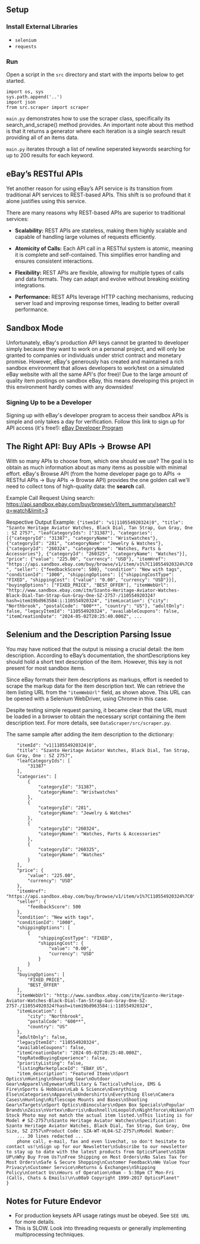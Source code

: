 
## Setup

### Install External Libraries
- `selenium`
- `requests`

### Run

Open a script in the `src` directory and start with the imports below to get started. 

```
import os, sys
sys.path.append('..')
import json
from src.scraper import scraper
```

`main.py` demonstrates how to use the scraper class, specifically its search_and_scrape() method provides. An important note about this method is that it returns a generator where each iteration is a single search result providing all of an items data. 

`main.py` iterates through a list of newline seperated keywords searching for up to 200 results for each keyword.

## eBay’s RESTful APIs

Yet another reason for using eBay’s API service is its transition from traditional API services to REST-based APIs. This shift is so profound that it alone justifies using this service. 

There are many reasons why REST-based APIs are superior to traditional services:

- **Scalability:** REST APIs are stateless, making them highly scalable and capable of handling large volumes of requests efficiently.
   
- **Atomicity of Calls:** Each API call in a RESTful system is atomic, meaning it is complete and self-contained. This simplifies error handling and ensures consistent interactions.

- **Flexibility:** REST APIs are flexible, allowing for multiple types of calls and data formats. They can adapt and evolve without breaking existing integrations.

- **Performance:** REST APIs leverage HTTP caching mechanisms, reducing server load and improving response times, leading to better overall performance.

## Sandbox Mode
Unfortunately, eBay's production API keys cannot be granted to developer simply because they want to work on a personal project, and will only be granted to companies or individuals under strict contract and monetary promise. However, eBay's generously has created and maintained a rich sandbox environment that allows developers to work/test on a simulated eBay website with all the same API's (for free)! Due to the large amount of quality item postings on sandbox eBay, this means developing this project in this environment hardly comes with any downsides!

### Signing Up to be a Developer
Signing up with eBay's developer program to access their sandbox APIs is simple and only takes a day for verification. Follow this link to sign up for API access (it's free!): [eBay Developer Program](https://developer.ebay.com/develop/get-started)

## The Right API: Buy APIs -> Browse API
With so many APIs to choose from, which one should we use? The goal is to obtain as much information about as many items as possible with minimal effort. eBay's Browse API (from the home developer page go to APIs -> RESTful APIs -> Buy APIs -> Browse API) provides the one golden call we'll need to collect tons of high-quality data: the **search** call.

Example Call Request Using search:
https://api.sandbox.ebay.com/buy/browse/v1/item_summary/search?q=watch&limit=3

Respective Output Example:
`{"itemId": "v1|110554920324|0", "title": "Szanto Heritage Aviator Watches, Black Dial, Tan Strap, Gun Gray, One : SZ 2757", "leafCategoryIds": ["31387"], "categories": [{"categoryId": "31387", "categoryName": "Wristwatches"}, {"categoryId": "281", "categoryName": "Jewelry & Watches"}, {"categoryId": "260324", "categoryName": "Watches, Parts & Accessories"}, {"categoryId": "260325", "categoryName": "Watches"}], "price": {"value": "225.00", "currency": "USD"}, "itemHref": "https://api.sandbox.ebay.com/buy/browse/v1/item/v1%7C110554920324%7C0", "seller": {"feedbackScore": 500}, "condition": "New with tags", "conditionId": "1000", "shippingOptions": [{"shippingCostType": "FIXED", "shippingCost": {"value": "0.00", "currency": "USD"}}], "buyingOptions": ["FIXED_PRICE", "BEST_OFFER"], "itemWebUrl": "http://www.sandbox.ebay.com/itm/Szanto-Heritage-Aviator-Watches-Black-Dial-Tan-Strap-Gun-Gray-One-SZ-2757-/110554920324?hash=item19bd963584:i:110554920324", "itemLocation": {"city": "Northbrook", "postalCode": "600**", "country": "US"}, "adultOnly": false, "legacyItemId": "110554920324", "availableCoupons": false, "itemCreationDate": "2024-05-02T20:25:40.000Z", ...`

## Selenium and the Description Parsing Issue
You may have noticed that the output is missing a crucial detail: the item description. According to eBay’s documentation, the shortDescriptions key should hold a short text description of the item. However, this key is not present for most sandbox items.

Since eBay formats their item descriptions as markups, effort is needed to scrape the markup data for the item description text. We can retrieve the item listing URL from the `"itemWebUrl"` field, as shown above. This URL can be opened with a Selenium WebDriver, using Chrome in this case.

Despite testing simple request parsing, it became clear that the URL must be loaded in a browser to obtain the necessary script containing the item description text. For more details, see `DataScraper/src/scraper.py`.

The same sample after adding the item description to the dictionary:
```{
    "itemId": "v1|110554920324|0",
    "title": "Szanto Heritage Aviator Watches, Black Dial, Tan Strap, Gun Gray, One : SZ 2757",
    "leafCategoryIds": [
        "31387"
    ],
    "categories": [
        {
            "categoryId": "31387",
            "categoryName": "Wristwatches"
        },
        {
            "categoryId": "281",
            "categoryName": "Jewelry & Watches"
        },
        {
            "categoryId": "260324",
            "categoryName": "Watches, Parts & Accessories"
        },
        {
            "categoryId": "260325",
            "categoryName": "Watches"
        }
    ],
    "price": {
        "value": "225.00",
        "currency": "USD"
    },
    "itemHref": "https://api.sandbox.ebay.com/buy/browse/v1/item/v1%7C110554920324%7C0",
    "seller": {
        "feedbackScore": 500
    },
    "condition": "New with tags",
    "conditionId": "1000",
    "shippingOptions": [
        {
            "shippingCostType": "FIXED",
            "shippingCost": {
                "value": "0.00",
                "currency": "USD"
            }
        }
    ],
    "buyingOptions": [
        "FIXED_PRICE",
        "BEST_OFFER"
    ],
    "itemWebUrl": "http://www.sandbox.ebay.com/itm/Szanto-Heritage-Aviator-Watches-Black-Dial-Tan-Strap-Gun-Gray-One-SZ-2757-/110554920324?hash=item19bd963584:i:110554920324",
    "itemLocation": {
        "city": "Northbrook",
        "postalCode": "600**",
        "country": "US"
    },
    "adultOnly": false,
    "legacyItemId": "110554920324",
    "availableCoupons": false,
    "itemCreationDate": "2024-05-02T20:25:40.000Z",
    "topRatedBuyingExperience": false,
    "priorityListing": false,
    "listingMarketplaceId": "EBAY_US",
    "item_description": "Featured Items\nSport Optics\nHunting\nShooting Gear\nOutdoor Gear\nApparel\nEyewear\nMilitary & Tactical\nPolice, EMS & Fire\nSports & Hobbies\nLab & Science\nEverything Else\nCategories\nApparel\nUndershirts\nEverything Else\nCamera Cases\nHunting\nRiflescope Mounts and Bases\nShooting Gear\nTargets\nSport Optics\nBinoculars\nOpen Box Specials\nPopular Brands\nZeiss\nVortex\nBurris\nBushnell\nLeopold\nNightforce\nNikon\nThis Stock Photo may not match the actual item listed.\nThis listing is for Model # SZ-2757\nSzanto Heritage Aviator Watches\nSpecification: Szanto Heritage Aviator Watches, Black Dial, Tan Strap, Gun Gray, One Size, SZ 2757\nProduct Code: SZA-WT-HL04-SZ-2757\nModel Number: 
    ... 30 lines redacted ... 
    phone call, e-mail, fax and even livechat, so don't hesitate to contact us!\nSign up for our Newsletter\nSubscribe to our newsletter to stay up to date with the latest products from OpticsPlanet\nSIGN UP\nWhy Buy From Us?\nFree Shipping on Most Orders\nNo Sales Tax for Most Orders\nSafe & Secure Shopping\nCustomer Feedback\nWe Value Your Privacy\nCustomer Service\nReturns & Exchanges\nShipping Policy\nContact Us\nHours of Operation\n9am - 5:30pm CT Mon-Fri (Calls, Chats & Emails)\n\u00a9 Copyright 1999-2017 OpticsPlanet"
}
```

## Notes for Future Endevor
- For production keysets API usage ratings must be obeyed. See `SEE URL` for more details.
- This is SLOW. Look into threading requests or generally implementing multiprocessing techniques. 
